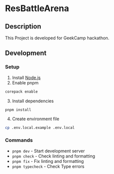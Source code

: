 # ResBattleArena

## Description

<!-- RBAの説明を書く -->
<!-- 現時点では省略 -->

This Project is developed for GeekCamp hackathon.

## Development

### Setup

1. Install [Node.js](https://nodejs.org/en/download/)
2. Enable pnpm

```bash
corepack enable
```

3. Install dependencies

```bash
pnpm install
```

4. Create environment file

```bash
cp .env.local.example .env.local
```

### Commands

- `pnpm dev` - Start development server
- `pnpm check` - Check linting and formatting
- `pnpm fix` - Fix linting and formatting
- `pnpm typecheck` - Check Type errors
